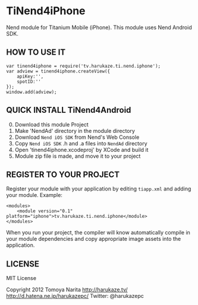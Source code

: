 TiNend4iPhone
===========================================

Nend module for Titanium Mobile (iPhone).
This module uses Nend Android SDK.

HOW TO USE IT
-----------------------------

	var tinend4iphone = require('tv.harukaze.ti.nend.iphone');
	var adview = tinend4iphone.createView({
		apiKey:'',
		spotID:''
	});
	window.add(adview);


QUICK INSTALL TiNend4Android
--------------------

0. Download this module Project
1. Make 'NendAd' directory in the module directory
2. Download `Nend iOS SDK` from Nend's Web Console
3. Copy `Nend iOS SDK` .h and .a files into `NendAd` directory
4. Open 'tinend4iphone.xcodeproj' by XCode and build it
5. Module zip file is made, and move it to your project


REGISTER TO YOUR PROJECT
---------------------

Register your module with your application by editing `tiapp.xml` and adding your module.
Example:

	<modules>
		<module version="0.1" platform="iphone">tv.harukaze.ti.nend.iphone</module>
	</modules>

When you run your project, the compiler will know automatically compile in your module
dependencies and copy appropriate image assets into the application.


LICENSE
---------------------
MIT License

Copyright 2012 Tomoya Narita 
http://harukaze.tv/
http://d.hatena.ne.jp/harukazepc/
Twitter: @harukazepc